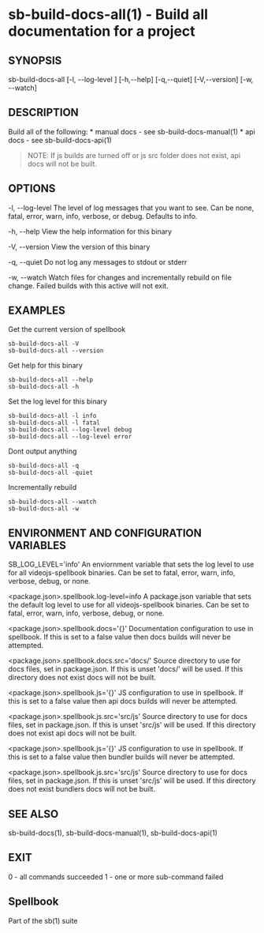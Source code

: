 # sb-build-docs-all(1) - Build all documentation for a project

## SYNOPSIS

  sb-build-docs-all [-l, --log-level <level>] [-h,--help] [-q,--quiet] [-V,--version]
                    [-w, --watch]

## DESCRIPTION

  Build all of the following:
    * manual docs - see sb-build-docs-manual(1)
    * api docs - see sb-build-docs-api(1)

  > NOTE: If js builds are turned off or js src folder does not exist, api docs will not be built.

## OPTIONS

  -l, --log-level <level>
    The level of log messages that you want to see. Can be none, fatal, error,
    warn, info, verbose, or debug. Defaults to info.

  -h, --help
    View the help information for this binary

  -V, --version
    View the version of this binary

  -q, --quiet
    Do not log any messages to stdout or stderr

  -w, --watch
    Watch files for changes and incrementally rebuild on file change.
    Failed builds with this active will not exit.

## EXAMPLES

  Get the current version of spellbook

    sb-build-docs-all -V
    sb-build-docs-all --version

  Get help for this binary

    sb-build-docs-all --help
    sb-build-docs-all -h

  Set the log level for this binary

    sb-build-docs-all -l info
    sb-build-docs-all -l fatal
    sb-build-docs-all --log-level debug
    sb-build-docs-all --log-level error

  Dont output anything

    sb-build-docs-all -q
    sb-build-docs-all -quiet

  Incrementally rebuild

    sb-build-docs-all --watch
    sb-build-docs-all -w

## ENVIRONMENT AND CONFIGURATION VARIABLES

  SB_LOG_LEVEL='info'
    An enviornment variable that sets the log level to use for all videojs-spellbook
    binaries. Can be set to fatal, error, warn, info, verbose, debug, or none.

  <package.json>.spellbook.log-level=info
    A package.json variable that sets the default log level to use for all videojs-spellbook
    binaries. Can be set to fatal, error, warn, info, verbose, debug, or none.

  <package.json>.spellbook.docs='{}'
    Documentation configuration to use in spellbook. If this is set to a false value
    then docs builds will never be attempted.

  <package.json>.spellbook.docs.src='docs/'
    Source directory to use for docs files, set in package.json. If this is unset
    'docs/' will be used. If this directory does not exist docs will not be built.

  <package.json>.spellbook.js='{}'
    JS configuration to use in spellbook. If this is set to a false value
    then api docs builds will never be attempted.

  <package.json>.spellbook.js.src='src/js'
    Source directory to use for docs files, set in package.json. If this is unset
    'src/js' will be used. If this directory does not exist api docs will not be built.

  <package.json>.spellbook.js='{}'
    JS configuration to use in spellbook. If this is set to a false value
    then bundler builds will never be attempted.

  <package.json>.spellbook.js.src='src/js'
    Source directory to use for docs files, set in package.json. If this is unset
    'src/js' will be used. If this directory does not exist bundlers docs will not be built.

## SEE ALSO

  sb-build-docs(1), sb-build-docs-manual(1), sb-build-docs-api(1)

## EXIT

  0 - all commands succeeded
  1 - one or more sub-command failed

## Spellbook

  Part of the sb(1) suite
